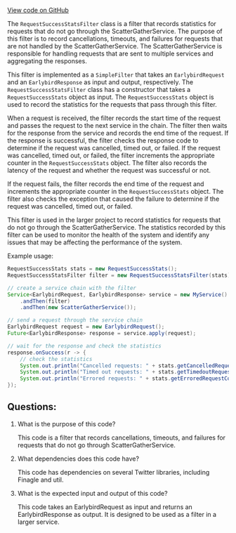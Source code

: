 [View code on GitHub](https://github.com/misbahsy/the-algorithm/src/java/com/twitter/search/earlybird_root/filters/RequestSuccessStatsFilter.java)

The `RequestSuccessStatsFilter` class is a filter that records statistics for requests that do not go through the ScatterGatherService. The purpose of this filter is to record cancellations, timeouts, and failures for requests that are not handled by the ScatterGatherService. The ScatterGatherService is responsible for handling requests that are sent to multiple services and aggregating the responses. 

This filter is implemented as a `SimpleFilter` that takes an `EarlybirdRequest` and an `EarlybirdResponse` as input and output, respectively. The `RequestSuccessStatsFilter` class has a constructor that takes a `RequestSuccessStats` object as input. The `RequestSuccessStats` object is used to record the statistics for the requests that pass through this filter. 

When a request is received, the filter records the start time of the request and passes the request to the next service in the chain. The filter then waits for the response from the service and records the end time of the request. If the response is successful, the filter checks the response code to determine if the request was cancelled, timed out, or failed. If the request was cancelled, timed out, or failed, the filter increments the appropriate counter in the `RequestSuccessStats` object. The filter also records the latency of the request and whether the request was successful or not. 

If the request fails, the filter records the end time of the request and increments the appropriate counter in the `RequestSuccessStats` object. The filter also checks the exception that caused the failure to determine if the request was cancelled, timed out, or failed. 

This filter is used in the larger project to record statistics for requests that do not go through the ScatterGatherService. The statistics recorded by this filter can be used to monitor the health of the system and identify any issues that may be affecting the performance of the system. 

Example usage:

```java
RequestSuccessStats stats = new RequestSuccessStats();
RequestSuccessStatsFilter filter = new RequestSuccessStatsFilter(stats);

// create a service chain with the filter
Service<EarlybirdRequest, EarlybirdResponse> service = new MyService()
    .andThen(filter)
    .andThen(new ScatterGatherService());

// send a request through the service chain
EarlybirdRequest request = new EarlybirdRequest();
Future<EarlybirdResponse> response = service.apply(request);

// wait for the response and check the statistics
response.onSuccess(r -> {
    // check the statistics
    System.out.println("Cancelled requests: " + stats.getCancelledRequestCount().get());
    System.out.println("Timed out requests: " + stats.getTimedoutRequestCount().get());
    System.out.println("Errored requests: " + stats.getErroredRequestCount().get());
});
```
## Questions: 
 1. What is the purpose of this code?
    
    This code is a filter that records cancellations, timeouts, and failures for requests that do not go through ScatterGatherService.

2. What dependencies does this code have?
    
    This code has dependencies on several Twitter libraries, including Finagle and util.

3. What is the expected input and output of this code?
    
    This code takes an EarlybirdRequest as input and returns an EarlybirdResponse as output. It is designed to be used as a filter in a larger service.